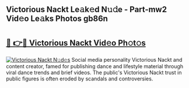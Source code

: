 ## Victorious Nackt Le𝚊k𝚎d N𝚞𝚍e - Part-mw2 Vid𝚎o Le𝚊ks Photos gb86n

# <h2><a href="http://fb3ju05.evod.top/?m=Victorious+Nackt">🔗 👉🔴 Victorious Nackt Vid𝚎o Ph𝚘t𝚘s</a></h2>

[![Victorious Nackt N𝚞d𝚎s](https://i.imgur.com/8V9OHl7.gif)](http://fb3ju05.evod.top/?m=Victorious+Nackt)
Social media personality Victorious Nackt and content creator, famed for publishing dance and lifestyle material through viral dance trends and brief videos. The public's Victorious Nackt trust in public figures is often eroded by scandals and controversies. 
